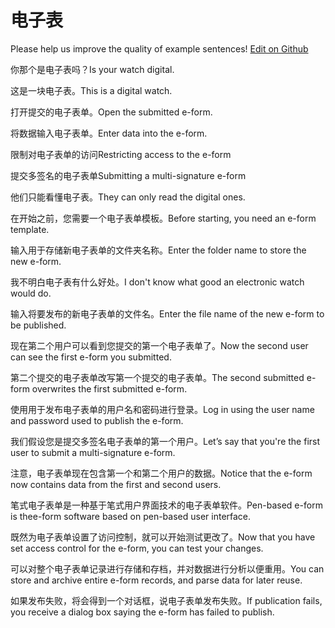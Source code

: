 # 电子表

Please help us improve the quality of example sentences! [Edit on Github](https://github.com/jiyushe/jiyu-example-sentence-source/blob/main/chinese/dianzibiao.md)

<p><span class="chinese">你那个是电子表吗？</span><span class="english">Is your watch digital.</span></p>

<p><span class="chinese">这是一块电子表。</span><span class="english">This is a digital watch.</span></p>

<p><span class="chinese">打开提交的电子表单。</span><span class="english">Open the submitted e-form.</span></p>

<p><span class="chinese">将数据输入电子表单。</span><span class="english">Enter data into the e-form.</span></p>

<p><span class="chinese">限制对电子表单的访问</span><span class="english">Restricting access to the e-form</span></p>

<p><span class="chinese">提交多签名的电子表单</span><span class="english">Submitting a multi-signature e-form</span></p>

<p><span class="chinese">他们只能看懂电子表。</span><span class="english">They can only read the digital ones.</span></p>

<p><span class="chinese">在开始之前，您需要一个电子表单模板。</span><span class="english">Before starting, you need an e-form template.</span></p>

<p><span class="chinese">输入用于存储新电子表单的文件夹名称。</span><span class="english">Enter the folder name to store the new e-form.</span></p>

<p><span class="chinese">我不明白电子表有什么好处。</span><span class="english">I don't know what good an electronic watch would do.</span></p>

<p><span class="chinese">输入将要发布的新电子表单的文件名。</span><span class="english">Enter the file name of the new e-form to be published.</span></p>

<p><span class="chinese">现在第二个用户可以看到您提交的第一个电子表单了。</span><span class="english">Now the second user can see the first e-form you submitted.</span></p>

<p><span class="chinese">第二个提交的电子表单改写第一个提交的电子表单。</span><span class="english">The second submitted e-form overwrites the first submitted e-form.</span></p>

<p><span class="chinese">使用用于发布电子表单的用户名和密码进行登录。</span><span class="english">Log in using the user name and password used to publish the e-form.</span></p>

<p><span class="chinese">我们假设您是提交多签名电子表单的第一个用户。</span><span class="english">Let’s say that you're the first user to submit a multi-signature e-form.</span></p>

<p><span class="chinese">注意，电子表单现在包含第一个和第二个用户的数据。</span><span class="english">Notice that the e-form now contains data from the first and second users.</span></p>

<p><span class="chinese">笔式电子表单是一种基于笔式用户界面技术的电子表单软件。</span><span class="english">Pen-based e-form is thee-form software based on pen-based user interface.</span></p>

<p><span class="chinese">既然为电子表单设置了访问控制，就可以开始测试更改了。</span><span class="english">Now that you have set access control for the e-form, you can test your changes.</span></p>

<p><span class="chinese">可以对整个电子表单记录进行存储和存档，并对数据进行分析以便重用。</span><span class="english">You can store and archive entire e-form records, and parse data for later reuse.</span></p>

<p><span class="chinese">如果发布失败，将会得到一个对话框，说电子表单发布失败。</span><span class="english">If publication fails, you receive a dialog box saying the e-form has failed to publish.</span></p>


